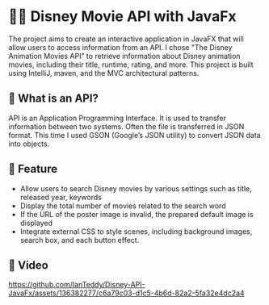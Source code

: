 # 🧞‍♂️  Disney Movie API with JavaFx

The project aims to create an interactive application in JavaFX that will allow users to access information from an API. I chose "The Disney Animation Movies API" to retrieve information about Disney animation movies, including their title, runtime, rating, and more. This project is built using IntelliJ, maven, and the MVC architectural patterns. 



## 🤔 What is an API?
API is an Application Programming Interface.  It is used to transfer information between two systems.  Often the file is transferred in JSON format.  This time I used GSON (Google’s JSON utility) to convert JSON data into objects.

## 🎪 Feature
- Allow users to search Disney movies by various settings such as title, released year, keywords
- Display the total number of movies related to the search word
- If the URL of the poster image is invalid, the prepared default image is displayed
- Integrate external CSS to style scenes, including background images, search box, and each button effect.

## 🎥 Video


https://github.com/IanTeddy/Disney-API-JavaFx/assets/136382277/c6a79c03-d1c5-4b6d-82a2-5fa32e4dc2a4



